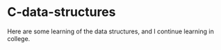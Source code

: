 # C-data-structures
Here are some learning of the data structures, and I continue learning in college.

